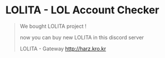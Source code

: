 # LOLITA - LOL Account Checker
> 
> We bought LOLITA project !
> 
> 
> now you can buy new LOLITA in this discord server
> 
> LOLITA - Gateway
> http://harz.kro.kr
